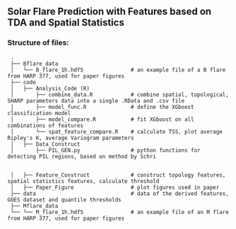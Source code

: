 ##  Solar Flare Prediction with Features based on TDA and Spatial Statistics

### Structure of files:

     .
     ├── Bflare_data                       
     │   └── B_flare_1h.hdf5               # an example file of a B flare from HARP 377, used for paper figures
     ├── code
     │   ├── Analysis_Code (R)             
     │       ├── combine_data.R            # combine spatial, topological, SHARP parameters data into a single .RData and .csv file
     │       ├── model_func.R              # define the XGboost classification model
     │       ├── model_compare.R           # fit XGboost on all combinations of features
     │       └── spat_feature_compare.R    # calculate TSS, plot average Ripley's K, average Variogram parameters
     │   ├── Data_Construct                
     │       ├── PIL_GEN.py                # python functions for detecting PIL regions, based on method by Schri
     
     
     │   ├── Feature_Construct             # construct topology features, spatial statistics features, calculate threshold
     │   ├── Paper_Figure                  # plot figures used in paper
     ├── data                              # data of the derived features, GOES dataset and quantile thresholds
     ├── Mflare_data                       
     └── └── M_flare_1h.hdf5               # an example file of an M flare from HARP 377, used for paper figures
